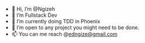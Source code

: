 - 👋 Hi, I’m @Ngizeh
- 👀 I’m Fullstack Dev
- 🌱 I’m currently doing TDD in Phoenix
- 💞️ I’m open to any project you might need to be done.
- 📫 You can me reach @edngize@gmail.com

<!---
Ngizeh/Ngizeh is a ✨ special ✨ repository because its `README.md` (this file) appears on your GitHub profile.
You can click the Preview link to take a look at your changes.
--->
